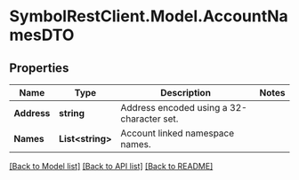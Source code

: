 # SymbolRestClient.Model.AccountNamesDTO

## Properties

Name | Type | Description | Notes
------------ | ------------- | ------------- | -------------
**Address** | **string** | Address encoded using a 32-character set. | 
**Names** | **List&lt;string&gt;** | Account linked namespace names. | 

[[Back to Model list]](../README.md#documentation-for-models) [[Back to API list]](../README.md#documentation-for-api-endpoints) [[Back to README]](../README.md)

